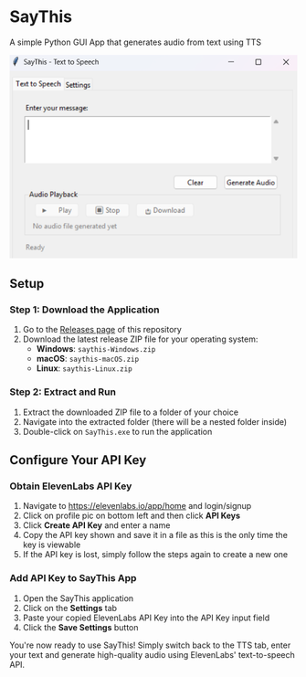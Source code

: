# SayThis
A simple Python GUI App that generates audio from text using TTS

![SayThis TTS Tab](docs/tts_tab.png)

## Setup

### Step 1: Download the Application

1. Go to the [Releases page](https://github.com/SociallyIneptWeeb/SayThis/releases) of this repository
2. Download the latest release ZIP file for your operating system:
   - **Windows**: `saythis-Windows.zip`
   - **macOS**: `saythis-macOS.zip`
   - **Linux**: `saythis-Linux.zip`

### Step 2: Extract and Run

1. Extract the downloaded ZIP file to a folder of your choice
2. Navigate into the extracted folder (there will be a nested folder inside)
3. Double-click on `SayThis.exe` to run the application

## Configure Your API Key

### Obtain ElevenLabs API Key

1. Navigate to https://elevenlabs.io/app/home and login/signup
2. Click on profile pic on bottom left and then click **API Keys**
3. Click **Create API Key** and enter a name
4. Copy the API key shown and save it in a file as this is the only time the key is viewable
5. If the API key is lost, simply follow the steps again to create a new one

### Add API Key to SayThis App

1. Open the SayThis application
2. Click on the **Settings** tab
3. Paste your copied ElevenLabs API Key into the API Key input field
4. Click the **Save Settings** button

You're now ready to use SayThis! Simply switch back to the TTS tab, enter your text and generate high-quality audio using ElevenLabs' text-to-speech API.
